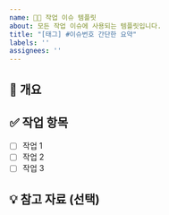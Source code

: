 ```yaml
---
name: 🧑‍🔧 작업 이슈 템플릿
about: 모든 작업 이슈에 사용되는 템플릿입니다.
title: "[태그] #이슈번호 간단한 요약"
labels: ''
assignees: ''
---
```


## 📝 개요  
<!-- 이슈의 목적이나 주요 내용 설명 -->

## ✅ 작업 항목
- [ ] 작업 1
- [ ] 작업 2
- [ ] 작업 3

## 💡 참고 자료 (선택)
<!-- 관련 문서, 디자인, 링크, 스크린샷 등 -->